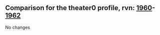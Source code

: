 ## Comparison for the theater0 profile, rvn: [1960](https://github.com/PRO100KatYT/FortniteProfileRevisions/tree/main/profiles/theater0/1960%20theater0.json)-[1962](https://github.com/PRO100KatYT/FortniteProfileRevisions/tree/main/profiles/theater0/1962%20theater0.json)

No changes
